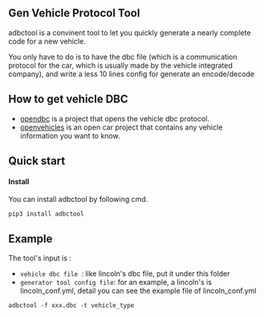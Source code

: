 ## Gen Vehicle Protocol Tool
adbctool is a convinent tool to let you quickly generate a nearly complete code for a new vehicle.

You only have to do is to have the dbc file (which is a communication protocol for the car, which is usually made by the vehicle integrated company), and write a less 10 lines config for generate an encode/decode

## How to get vehicle DBC
- [opendbc](https://github.com/commaai/opendbc) is a project that opens the vehicle dbc protocol.
- [openvehicles](https://docs.openvehicles.com/en/latest/index.html) is an open car project that contains any vehicle information you want to know.

## Quick start

#### Install
You can install adbctool by following cmd.
```shell
pip3 install adbctool
```

## Example
The tool's input is :

* `vehicle dbc file `: like lincoln's dbc file, put it under this folder
* `generator tool config file`: for an example, a lincoln's is lincoln_conf.yml, detail you can see the example file of lincoln_conf.yml

```shell
adbctool -f xxx.dbc -t vehicle_type
```
